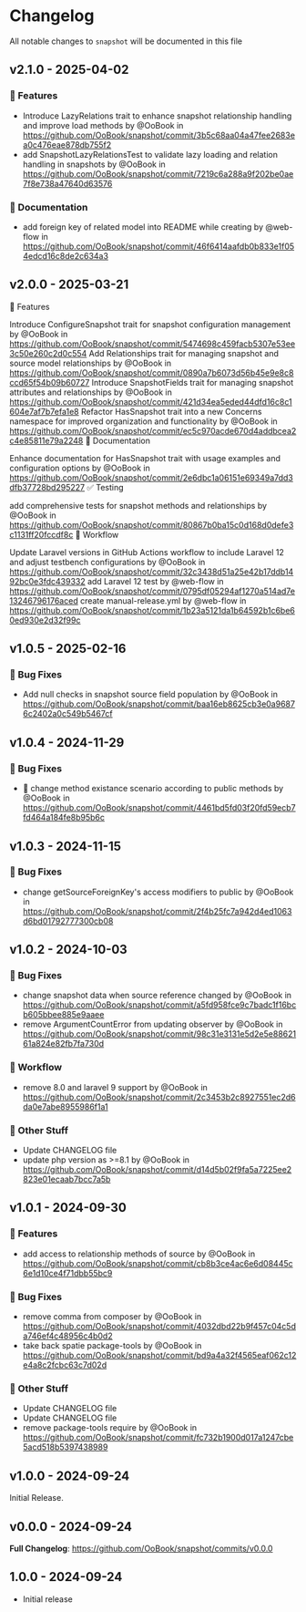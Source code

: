 # Changelog

All notable changes to `snapshot` will be documented in this file

## v2.1.0 - 2025-04-02

### :rocket: Features

- Introduce LazyRelations trait to enhance snapshot relationship handling and improve load methods by @OoBook in https://github.com/OoBook/snapshot/commit/3b5c68aa04a47fee2683ea0c476eae878db755f2
- add SnapshotLazyRelationsTest to validate lazy loading and relation handling in snapshots by @OoBook in https://github.com/OoBook/snapshot/commit/7219c6a288a9f202be0ae7f8e738a47640d63576

### :memo: Documentation

- add foreign key of related model into README while creating by @web-flow in https://github.com/OoBook/snapshot/commit/46f6414aafdb0b833e1f054edcd16c8de2c634a3

## v2.0.0 - 2025-03-21

🚀 Features

Introduce ConfigureSnapshot trait for snapshot configuration management by @OoBook in https://github.com/OoBook/snapshot/commit/5474698c459facb5307e53ee3c50e260c2d0c554
Add Relationships trait for managing snapshot and source model relationships by @OoBook in https://github.com/OoBook/snapshot/commit/0890a7b6073d56b45e9e8c8ccd65f54b09b60727
Introduce SnapshotFields trait for managing snapshot attributes and relationships by @OoBook in https://github.com/OoBook/snapshot/commit/421d34ea5eded44dfd16c8c1604e7af7b7efa1e8
Refactor HasSnapshot trait into a new Concerns namespace for improved organization and functionality by @OoBook in https://github.com/OoBook/snapshot/commit/ec5c970acde670d4addbcea2c4e85811e79a2248
📝 Documentation

Enhance documentation for HasSnapshot trait with usage examples and configuration options by @OoBook in https://github.com/OoBook/snapshot/commit/2e6dbc1a06151e69349a7dd3dfb37728bd295227
✅ Testing

add comprehensive tests for snapshot methods and relationships by @OoBook in https://github.com/OoBook/snapshot/commit/80867b0ba15c0d168d0defe3c1131ff20fccdf8c
💚 Workflow

Update Laravel versions in GitHub Actions workflow to include Laravel 12 and adjust testbench configurations by @OoBook in https://github.com/OoBook/snapshot/commit/32c3438d51a25e42b17ddb1492bc0e3fdc439332
add Laravel 12 test by @web-flow in https://github.com/OoBook/snapshot/commit/0795df05294af1270a514ad7e13246796176aced
create manual-release.yml by @web-flow in https://github.com/OoBook/snapshot/commit/1b23a5121da1b64592b1c6be60ed930e2d32f99c

## v1.0.5 - 2025-02-16

### :wrench: Bug Fixes

- Add null checks in snapshot source field population by @OoBook in https://github.com/OoBook/snapshot/commit/baa16eb8625cb3e0a96876c2402a0c549b5467cf

## v1.0.4 - 2024-11-29

### :wrench: Bug Fixes

- :bug: change method existance scenario according to public methods by @OoBook in https://github.com/OoBook/snapshot/commit/4461bd5fd03f20fd59ecb7fd464a184fe8b95b6c

## v1.0.3 - 2024-11-15

### :wrench: Bug Fixes

- change getSourceForeignKey's access modifiers to public by @OoBook in https://github.com/OoBook/snapshot/commit/2f4b25fc7a942d4ed1063d6bd01792777300cb08

## v1.0.2 - 2024-10-03

### :wrench: Bug Fixes

- change snapshot data when source reference changed by @OoBook in https://github.com/OoBook/snapshot/commit/a5fd958fce9c7badc1f16bcb605bbee885e9aaee
- remove ArgumentCountError from updating observer by @OoBook in https://github.com/OoBook/snapshot/commit/98c31e3131e5d2e5e8862161a824e82fb7fa730d

### :green_heart: Workflow

- remove 8.0 and laravel 9 support by @OoBook in https://github.com/OoBook/snapshot/commit/2c3453b2c8927551ec2d6da0e7abe8955986f1a1

### :beers: Other Stuff

- Update CHANGELOG file
- update php version as >=8.1 by @OoBook in https://github.com/OoBook/snapshot/commit/d14d5b02f9fa5a7225ee2823e01ecaab7bcc7a5b

## v1.0.1 - 2024-09-30

### :rocket: Features

- add access to relationship methods of source by @OoBook in https://github.com/OoBook/snapshot/commit/cb8b3ce4ac6e6d08445c6e1d10ce4f71dbb55bc9

### :wrench: Bug Fixes

- remove comma from composer by @OoBook in https://github.com/OoBook/snapshot/commit/4032dbd22b9f457c04c5da746ef4c48956c4b0d2
- take back spatie package-tools by @OoBook in https://github.com/OoBook/snapshot/commit/bd9a4a32f4565eaf062c12e4a8c2fcbc63c7d02d

### :beers: Other Stuff

- Update CHANGELOG file
- Update CHANGELOG file
- remove package-tools require by @OoBook in https://github.com/OoBook/snapshot/commit/fc732b1900d017a1247cbe5acd518b5397438989

## v1.0.0 - 2024-09-24

Initial Release.

## v0.0.0  - 2024-09-24

**Full Changelog**: https://github.com/OoBook/snapshot/commits/v0.0.0

## 1.0.0 - 2024-09-24

- Initial release
